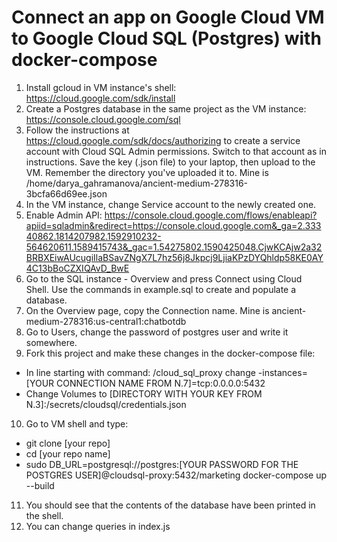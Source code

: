 # Connect an app on Google Cloud VM to Google Cloud SQL (Postgres) with docker-compose

1. Install gcloud in VM instance's shell: https://cloud.google.com/sdk/install
2. Create a Postgres database in the same project as the VM instance: https://console.cloud.google.com/sql
3. Follow the instructions at https://cloud.google.com/sdk/docs/authorizing to create a service account with Cloud SQL Admin permissions. Switch to that account as in instructions. Save the key (.json file) to your laptop, then upload to the VM. Remember the directory you've uploaded it to. Mine is /home/darya_gahramanova/ancient-medium-278316-3bcfa66d69ee.json
4. In the VM instance, change Service account to the newly created one.
5. Enable Admin API: https://console.cloud.google.com/flows/enableapi?apiid=sqladmin&redirect=https://console.cloud.google.com&_ga=2.33340862.1814207982.1592910232-564620611.1589415743&_gac=1.54275802.1590425048.CjwKCAjw2a32BRBXEiwAUcugiIlaBSavZNgX7L7hz56j8Jkpcj9LjiaKPzDYQhldp58KE0AY4C13bBoCZXIQAvD_BwE
6. Go to the SQL instance - Overview and press Connect using Cloud Shell. Use the commands in example.sql to create and populate a database.
7. On the Overview page, copy the Connection name. Mine is ancient-medium-278316:us-central1:chatbotdb
8. Go to Users, change the password of postgres user and write it somewhere.
9. Fork this project and make these changes in the docker-compose file:
  - In line starting with command: /cloud_sql_proxy change -instances=[YOUR CONNECTION NAME FROM N.7]=tcp:0.0.0.0:5432
  - Change Volumes to [DIRECTORY WITH YOUR KEY FROM N.3]:/secrets/cloudsql/credentials.json
10. Go to VM shell and type:
  - git clone [your repo]
  - cd [your repo name]
  - sudo DB_URL=postgresql://postgres:[YOUR PASSWORD FOR THE POSTGRES USER]@cloudsql-proxy:5432/marketing docker-compose up --build
11. You should see that the contents of the database have been printed in the shell.
12. You can change queries in index.js
